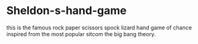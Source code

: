 # Sheldon-s-hand-game
this is the famous rock paper scissors spock lizard hand game of chance inspired from the most popular sitcom the big bang theory.

